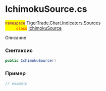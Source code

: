 
# IchimokuSource.cs
<mark style="color:purple;">`namespace`</mark> [TigerTrade.Chart](../../../../../TigerTrade.Chart.md).[Indicators](../../../../../TigerTrade.Chart/Indicators.md).[Sources](../../../../../TigerTrade.Chart/Indicators/Sources.md)  
<mark style="color:red;">&nbsp;&nbsp;&nbsp;&nbsp;&nbsp;&nbsp;&nbsp;&nbsp;&nbsp;`class`</mark> [IchimokuSource](../../IchimokuSource.cs.md)

Описание

### Синтаксис
```csharp
public IchimokuSource()
```


### Пример  
```csharp
// example
```
                    
                    